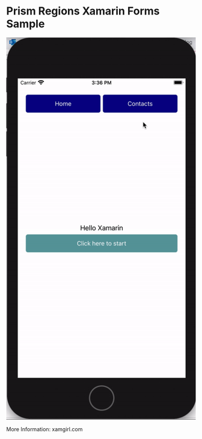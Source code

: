 # Prism Regions Xamarin Forms Sample

<p align="center">
<img height:"800" src="sample.gif" />

More Information: xamgirl.com